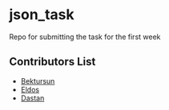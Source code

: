 # json_task
Repo for submitting the task for the first week

## Contributors List
- [Bektursun](https://github.com/dadaday) 
- [Eldos](https://github.com/MrBrother)
- [Dastan](https://github.com/dastanmazhitov) 

